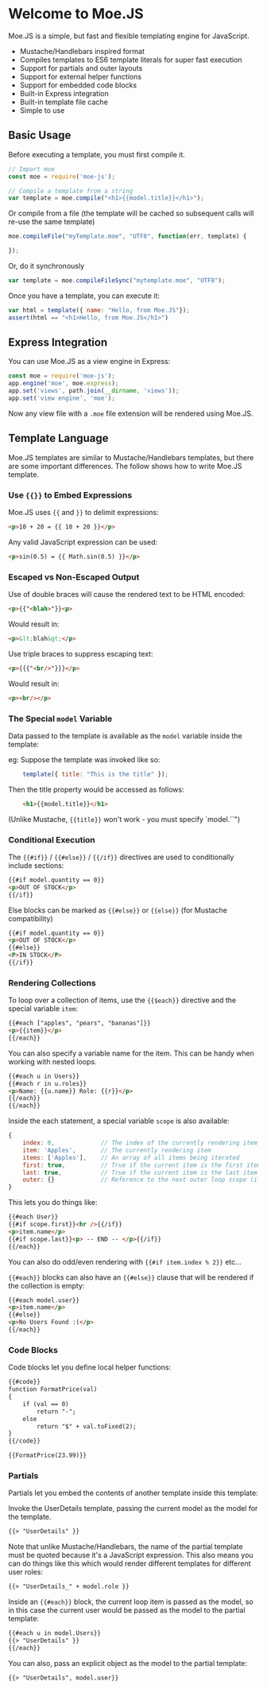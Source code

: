 # Welcome to Moe.JS

Moe.JS is a simple, but fast and flexible templating engine for JavaScript.

* Mustache/Handlebars inspired format
* Compiles templates to ES6 template literals for super fast execution
* Support for partials and outer layouts
* Support for external helper functions
* Support for embedded code blocks
* Built-in Express integration
* Built-in template file cache
* Simple to use

## Basic Usage

Before executing a template, you must first compile it.  

```Javascript
// Import moe
const moe = require('moe-js');

// Compile a template from a string
var template = moe.compile("<h1>{{model.title}}</h1>");
```

Or compile from a file (the template will be cached so subsequent calls will re-use the same template)

```Javascript
moe.compileFile("myTemplate.moe", "UTF8", function(err, template) {

});
```

Or, do it synchronously

```Javascript
var template = moe.compileFileSync("mytemplate.moe", "UTF8");
```

Once you have a template, you can execute it:

```Javascript
var html = template({ name: "Hello, from Moe.JS"});
assert(html == "<h1>Hello, from Moe.JS</h1>")
```

## Express Integration

You can use Moe.JS as a view engine in Express:

```Javascript
const moe = require('moe-js');
app.engine('moe', moe.express);
app.set('views', path.join(__dirname, 'views'));
app.set('view engine', 'moe');
```

Now any view file with a `.moe` file extension will be rendered using Moe.JS.

## Template Language

Moe.JS templates are similar to Mustache/Handlebars templates, but there are some important differences.  The
follow shows how to write Moe.JS template.

### Use `{{}}` to Embed Expressions

Moe.JS uses `{{` and `}}` to delimit expressions:

```html
<p>10 + 20 = {{ 10 + 20 }}</p>
```

Any valid JavaScript expression can be used:

```html
<p>sin(0.5) = {{ Math.sin(0.5) }}</p>
```

### Escaped vs Non-Escaped Output

Use of double braces will cause the rendered text to be HTML encoded:

```html
<p>{{"<blah>"}}<p>
```

Would result in:

```html
<p>&lt;blah&gt;</p>
```

Use triple braces to suppress escaping text:

```html
<p>{{{"<br/>"}}}</p>
```

Would result in:

```html
<p><br/></p>
```

### The Special `model` Variable 

Data passed to the template is available as the `model` variable inside the template:

eg: Suppose the template was invoked like so:

```Javascript
    template({ title: "This is the title" });
```

Then the title property would be accessed as follows:

```html
    <h1>{{model.title}}</h1>
```

(Unlike Mustache, `{{title}}` won't work - you must specify `model.``")

### Conditional Execution

The `{{#if}}` / `{{#else}}` / `{{/if}}` directives are used to conditionally include sections:

```html
{{#if model.quantity == 0}}
<p>OUT OF STOCK</p>
{{/if}}
```

Else blocks can be marked as `{{#else}}` or `{{else}}` (for Mustache compatibility)

```html
{{#if model.quantity == 0}}
<p>OUT OF STOCK</p>
{{#else}}
<P>IN STOCK</P>
{{/if}}
```

### Rendering Collections

To loop over a collection of items, use the `{{$each}}` directive and the special variable `item`:

```html
{{#each ["apples", "pears", "bananas"]}}
<p>{{item}}</p>
{{/each}}
```

You can also specify a variable name for the item. This can be handy when working with nested loops.

```html
{{#each u in Users}}
{{#each r in u.roles}}
<p>Name: {{u.name}} Role: {{r}}</p>
{{/each}}
{{/each}}
```

Inside the each statement, a special variable `scope` is also available:

```Javascript
{
    index: 0,             // The index of the currently rendering item
    item: 'Apples',       // The currently rendering item
    items: ['Apples'],    // An array of all items being iterated
    first: true,          // True if the current item is the first item
    last: true,           // True if the current item is the last item
    outer: {}             // Reference to the next outer loop scope (if nested looping)
}
```

This lets you do things like:

```html
{{#each User}}
{{#if scope.first}}<hr />{{/if}}
<p>item.name</p>
{{#if scope.last}}<p> -- END -- </p>{{/if}}
{{/each}}
```

You can also do odd/even rendering with `{{#if item.index % 2}}` etc...

`{{#each}}` blocks can also have an `{{#else}}` clause that will be rendered if the collection is empty:

```html
{{#each model.user}}
<p>item.name</p>
{{#else}}
<p>No Users Found :(</p>
{{/each}}
```

### Code Blocks

Code blocks let you define local helper functions:

```html
{{#code}}
function FormatPrice(val)
{
    if (val == 0)
        return "-";
    else
        return "$" + val.toFixed(2);
}
{{/code}}

{{FormatPrice(23.99)}}
```

### Partials

Partials let you embed the contents of another template inside this template:

Invoke the UserDetails template, passing the current model as the model for the template.

```html
{{> "UserDetails" }}
```

Note that unlike Mustache/Handlebars, the name of the partial template must be quoted because it's a JavaScript expression.  This also means you can do things like this which would render different templates for different user roles:

```html
{{> "UserDetails_" + model.role }}
```

Inside an `{{#each}}` block, the current loop item is passed as the model, so in this case the current user would be passed as the model to the partial template:

```html
{{#each u in model.Users}}
{{> "UserDetails" }}
{{/each}}
```

You can also, pass an explicit object as the model to the partial template:

```html
{{> "UserDetails", model.user}}
```
